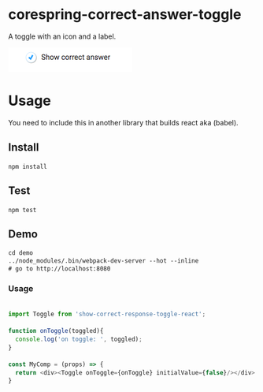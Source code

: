 # corespring-correct-answer-toggle

A toggle with an icon and a label.

![Preview](preview.png)

# Usage 

You need to include this in another library that builds react aka (babel).

## Install 

```shell 
npm install 
```
## Test 

```
npm test
```

## Demo 

```shell 
cd demo 
../node_modules/.bin/webpack-dev-server --hot --inline
# go to http://localhost:8080
```

### Usage
```javascript

import Toggle from 'show-correct-response-toggle-react'; 

function onToggle(toggled){
  console.log('on toggle: ', toggled);
}

const MyComp = (props) => {
  return <div><Toggle onToggle={onToggle} initialValue={false}/></div>
}
```
